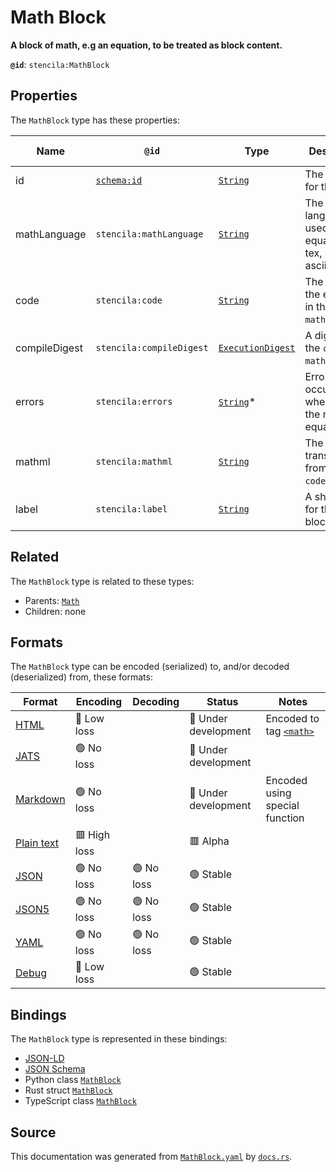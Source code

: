 # Math Block

**A block of math, e.g an equation, to be treated as block content.**

**`@id`**: `stencila:MathBlock`

## Properties

The `MathBlock` type has these properties:

| Name          | `@id`                                | Type                                                                                                               | Description                                                    | Inherited from                                                                                         |
| ------------- | ------------------------------------ | ------------------------------------------------------------------------------------------------------------------ | -------------------------------------------------------------- | ------------------------------------------------------------------------------------------------------ |
| id            | [`schema:id`](https://schema.org/id) | [`String`](https://github.com/stencila/stencila/blob/main/docs/reference/schema/data/string.md)                    | The identifier for this item                                   | [`Entity`](https://github.com/stencila/stencila/blob/main/docs/reference/schema/other/entity.md)       |
| mathLanguage  | `stencila:mathLanguage`              | [`String`](https://github.com/stencila/stencila/blob/main/docs/reference/schema/data/string.md)                    | The language used for the equation e.g tex, mathml, asciimath. | [`Math`](https://github.com/stencila/stencila/blob/main/docs/reference/schema/math/math.md)            |
| code          | `stencila:code`                      | [`String`](https://github.com/stencila/stencila/blob/main/docs/reference/schema/data/string.md)                    | The code of the equation in the `mathLanguage`.                | [`Math`](https://github.com/stencila/stencila/blob/main/docs/reference/schema/math/math.md)            |
| compileDigest | `stencila:compileDigest`             | [`ExecutionDigest`](https://github.com/stencila/stencila/blob/main/docs/reference/schema/flow/execution-digest.md) | A digest of the `code` and `mathLanguage`.                     | [`Math`](https://github.com/stencila/stencila/blob/main/docs/reference/schema/math/math.md)            |
| errors        | `stencila:errors`                    | [`String`](https://github.com/stencila/stencila/blob/main/docs/reference/schema/data/string.md)*                   | Errors that occurred when parsing the math equation.           | [`Math`](https://github.com/stencila/stencila/blob/main/docs/reference/schema/math/math.md)            |
| mathml        | `stencila:mathml`                    | [`String`](https://github.com/stencila/stencila/blob/main/docs/reference/schema/data/string.md)                    | The MathML transpiled from the `code`.                         | [`Math`](https://github.com/stencila/stencila/blob/main/docs/reference/schema/math/math.md)            |
| label         | `stencila:label`                     | [`String`](https://github.com/stencila/stencila/blob/main/docs/reference/schema/data/string.md)                    | A short label for the math block.                              | [`MathBlock`](https://github.com/stencila/stencila/blob/main/docs/reference/schema/math/math-block.md) |

## Related

The `MathBlock` type is related to these types:

- Parents: [`Math`](https://github.com/stencila/stencila/blob/main/docs/reference/schema/math/math.md)
- Children: none

## Formats

The `MathBlock` type can be encoded (serialized) to, and/or decoded (deserialized) from, these formats:

| Format                                                                                        | Encoding       | Decoding     | Status                 | Notes                                                                                     |
| --------------------------------------------------------------------------------------------- | -------------- | ------------ | ---------------------- | ----------------------------------------------------------------------------------------- |
| [HTML](https://github.com/stencila/stencila/blob/main/docs/reference/formats/html.md)         | 🔷 Low loss     |              | 🚧 Under development    | Encoded to tag [`<math>`](https://developer.mozilla.org/en-US/docs/Web/HTML/Element/math) |
| [JATS](https://github.com/stencila/stencila/blob/main/docs/reference/formats/jats.md)         | 🟢 No loss      |              | 🚧 Under development    |                                                                                           |
| [Markdown](https://github.com/stencila/stencila/blob/main/docs/reference/formats/markdown.md) | 🟢 No loss      |              | 🚧 Under development    | Encoded using special function                                                            |
| [Plain text](https://github.com/stencila/stencila/blob/main/docs/reference/formats/text.md)   | 🟥 High loss    |              | 🟥 Alpha                |                                                                                           |
| [JSON](https://github.com/stencila/stencila/blob/main/docs/reference/formats/json.md)         | 🟢 No loss      | 🟢 No loss    | 🟢 Stable               |                                                                                           |
| [JSON5](https://github.com/stencila/stencila/blob/main/docs/reference/formats/json5.md)       | 🟢 No loss      | 🟢 No loss    | 🟢 Stable               |                                                                                           |
| [YAML](https://github.com/stencila/stencila/blob/main/docs/reference/formats/yaml.md)         | 🟢 No loss      | 🟢 No loss    | 🟢 Stable               |                                                                                           |
| [Debug](https://github.com/stencila/stencila/blob/main/docs/reference/formats/debug.md)       | 🔷 Low loss     |              | 🟢 Stable               |                                                                                           |

## Bindings

The `MathBlock` type is represented in these bindings:

- [JSON-LD](https://stencila.dev/MathBlock.jsonld)
- [JSON Schema](https://stencila.dev/MathBlock.schema.json)
- Python class [`MathBlock`](https://github.com/stencila/stencila/blob/main/python/stencila/types/math_block.py)
- Rust struct [`MathBlock`](https://github.com/stencila/stencila/blob/main/rust/schema/src/types/math_block.rs)
- TypeScript class [`MathBlock`](https://github.com/stencila/stencila/blob/main/typescript/src/types/MathBlock.ts)

## Source

This documentation was generated from [`MathBlock.yaml`](https://github.com/stencila/stencila/blob/main/schema/MathBlock.yaml) by [`docs.rs`](https://github.com/stencila/stencila/blob/main/rust/schema-gen/src/docs.rs).